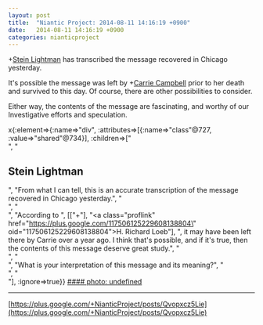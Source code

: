 ```yaml
---
layout: post
title:  "Niantic Project: 2014-08-11 14:16:19 +0900"
date:   2014-08-11 14:16:19 +0900
categories: nianticproject
---
```

+[Stein Lightman](https://plus.google.com/115238965157544465033 "") has transcribed the message recovered in Chicago yesterday.

It's possible the message was left by +[Carrie Campbell](https://plus.google.com/101180225942784917383 "") prior to her death and survived to this day. Of course, there are other possibilities to consider.

Either way, the contents of the message are fascinating, and worthy of our Investigative efforts and speculation.

x{:element=>{:name=>"div", :attributes=>[{:name=>"class"@727, :value=>"shared"@734}], :children=>["<br />", "<h2>Stein Lightman</h2>", "From what I can tell, this is an accurate transcription of the message recovered in Chicago yesterday.", "<br />", "<br />", "According to ", [["+"], "<a class=\"proflink\" href=\"https://plus.google.com/117506125229608138804\" oid=\"117506125229608138804\">H. Richard Loeb</a>"], ", it may have been left there by Carrie over a year ago. I think that's possible, and if it's true, then the contents of this message deserve great study.", "<br />", "<br />", "What is your interpretation of this message and its meaning?", "<br />", "<br />"], :ignore=>true}}
[#### photo: undefined](https://lh5.googleusercontent.com/-i-YrKNduuaw/U-hQ0jrOfSI/AAAAAAAABXE/0LjYMH_qUC8/Message.png "")
- - -
[https://plus.google.com/+NianticProject/posts/Qvopxcz5Lie](https://plus.google.com/+NianticProject/posts/Qvopxcz5Lie)
